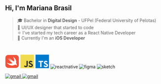 ## Hi, I'm Mariana Brasil

> 🎓 Bachelor in **Digital Design** - UFPel (Federal University of Pelotas)
><br>
> 🎨 UI/UX designer that started to code
><br>
> ⚛️ I've started my tech career as a React Native Developer
><br>
> 📱 Currently I'm an **iOS Developer**

<br>

<p align="left">
	<img src="https://raw.githubusercontent.com/devicons/devicon/master/icons/swift/swift-original.svg" alt="swift" width="45" height="45"/>
	<img src="https://raw.githubusercontent.com/devicons/devicon/master/icons/javascript/javascript-original.svg" alt="javascript" width="45" height="45"/>
	<img src="https://raw.githubusercontent.com/devicons/devicon/master/icons/typescript/typescript-original.svg" alt="typescript" width="45" height="45"/>
	<img src="https://reactnative.dev/img/header_logo.svg" alt="reactnative" width="45" height="45"/> 
	<img src="https://www.vectorlogo.zone/logos/figma/figma-icon.svg" alt="figma" width="45" height="45"/>
	<img src="https://www.vectorlogo.zone/logos/sketchapp/sketchapp-icon.svg" alt="sketch" width="45" height="45"/>
	</p>

<p align="left"> 
<a href="mailto:marilemosbrasil@gmail.com">
		<img src="https://img.shields.io/badge/Gmail-D14836?style=for-the-badge&logo=gmail&logoColor=white" alt="gmail"/>
	</a>
	<a href="https://www.linkedin.com/in/nayushi/">
		<img src="https://img.shields.io/badge/LinkedIn-0077B5?style=for-the-badge&logo=linkedin&logoColor=white" alt="gmail"/>
	</a>
</p>



